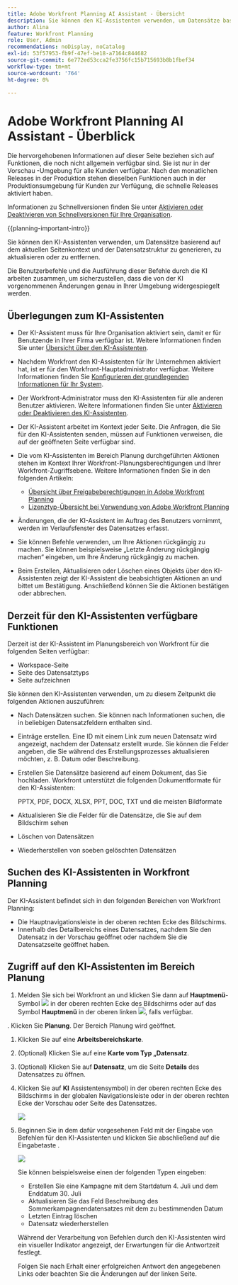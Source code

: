 ```yaml
---
title: Adobe Workfront Planning AI Assistant - Übersicht
description: Sie können den KI-Assistenten verwenden, um Datensätze basierend auf dem aktuellen Seitenkontext und der Datensatzstruktur zu generieren, zu aktualisieren oder zu entfernen. Die Benutzerbefehle und die Ausführung dieser Befehle durch die KI arbeiten zusammen, um sicherzustellen, dass die von der KI vorgenommenen Änderungen genau in Ihrer Umgebung widergespiegelt werden.
author: Alina
feature: Workfront Planning
role: User, Admin
recommendations: noDisplay, noCatalog
exl-id: 53f57953-fb9f-47ef-be18-a7164c844682
source-git-commit: 6e772ed53cca2fe3756fc15b715693b8b1fbef34
workflow-type: tm+mt
source-wordcount: '764'
ht-degree: 0%

---
```



# Adobe Workfront Planning AI Assistant - Überblick

<span class="preview">Die hervorgehobenen Informationen auf dieser Seite beziehen sich auf Funktionen, die noch nicht allgemein verfügbar sind. Sie ist nur in der Vorschau -Umgebung für alle Kunden verfügbar. Nach den monatlichen Releases in der Produktion stehen dieselben Funktionen auch in der Produktionsumgebung für Kunden zur Verfügung, die schnelle Releases aktiviert haben. </span>

<span class="preview">Informationen zu Schnellversionen finden Sie unter [Aktivieren oder Deaktivieren von Schnellversionen für Ihre Organisation](/help/quicksilver/administration-and-setup/set-up-workfront/configure-system-defaults/enable-fast-release-process.md). </span>


{{planning-important-intro}}

Sie können den KI-Assistenten verwenden, um Datensätze basierend auf dem aktuellen Seitenkontext und der Datensatzstruktur zu generieren, zu aktualisieren oder zu entfernen.

Die Benutzerbefehle und die Ausführung dieser Befehle durch die KI arbeiten zusammen, um sicherzustellen, dass die von der KI vorgenommenen Änderungen genau in Ihrer Umgebung widergespiegelt werden.

## Überlegungen zum KI-Assistenten

* Der KI-Assistent muss für Ihre Organisation aktiviert sein, damit er für Benutzende in Ihrer Firma verfügbar ist. Weitere Informationen finden Sie unter [Übersicht über den KI-Assistenten](/help/quicksilver/workfront-basics/ai-assistant/ai-assistant-overview.md).
* Nachdem Workfront den KI-Assistenten für Ihr Unternehmen aktiviert hat, ist er für den Workfront-Hauptadministrator verfügbar. Weitere Informationen finden Sie [Konfigurieren der grundlegenden Informationen für Ihr System](/help/quicksilver/administration-and-setup/get-started-wf-administration/configure-basic-info.md).

* Der Workfront-Administrator muss den KI-Assistenten für alle anderen Benutzer aktivieren. Weitere Informationen finden Sie unter [Aktivieren oder Deaktivieren des KI-Assistenten](/help/quicksilver/workfront-basics/ai-assistant/enable-or-disable-assistant.md).

* Der KI-Assistent arbeitet im Kontext jeder Seite. Die Anfragen, die Sie für den KI-Assistenten senden, müssen auf Funktionen verweisen, die auf der geöffneten Seite verfügbar sind.

* Die vom KI-Assistenten im Bereich Planung durchgeführten Aktionen stehen im Kontext Ihrer Workfront-Planungsberechtigungen und Ihrer Workfront-Zugriffsebene. Weitere Informationen finden Sie in den folgenden Artikeln:

   * [Übersicht über Freigabeberechtigungen in Adobe Workfront Planning](/help/quicksilver/planning/access/sharing-permissions-overview.md)
   * [Lizenztyp-Übersicht bei Verwendung von Adobe Workfront Planning](/help/quicksilver/planning/access/license-type-overview.md)

* Änderungen, die der KI-Assistent im Auftrag des Benutzers vornimmt, werden im Verlaufsfenster des Datensatzes erfasst.

* Sie können Befehle verwenden, um Ihre Aktionen rückgängig zu machen. Sie können beispielsweise „Letzte Änderung rückgängig machen“ eingeben, um Ihre Änderung rückgängig zu machen.

* <span class="preview"> Beim Erstellen, Aktualisieren oder Löschen eines Objekts über den KI-Assistenten zeigt der KI-Assistent die beabsichtigten Aktionen an und bittet um Bestätigung. Anschließend können Sie die Aktionen bestätigen oder abbrechen. </span>

## Derzeit für den KI-Assistenten verfügbare Funktionen

Derzeit ist der KI-Assistent im Planungsbereich von Workfront für die folgenden Seiten verfügbar:

* Workspace-Seite
* Seite des Datensatztyps
* Seite aufzeichnen

Sie können den KI-Assistenten verwenden, um zu diesem Zeitpunkt die folgenden Aktionen auszuführen:

* Nach Datensätzen suchen. Sie können nach Informationen suchen, die in beliebigen Datensatzfeldern enthalten sind.
* Einträge erstellen. Eine ID mit einem Link zum neuen Datensatz wird angezeigt, nachdem der Datensatz erstellt wurde. Sie können die Felder angeben, die Sie während des Erstellungsprozesses aktualisieren möchten, z. B. Datum oder Beschreibung.
* Erstellen Sie Datensätze basierend auf einem Dokument, das Sie hochladen. Workfront unterstützt die folgenden Dokumentformate für den KI-Assistenten:

  PPTX, PDF, DOCX, XLSX, PPT, DOC, TXT und die meisten Bildformate
* Aktualisieren Sie die Felder für die Datensätze, die Sie auf dem Bildschirm sehen
* Löschen von Datensätzen
* Wiederherstellen von soeben gelöschten Datensätzen


## Suchen des KI-Assistenten in Workfront Planning

Der KI-Assistent befindet sich in den folgenden Bereichen von Workfront Planning:

* Die Hauptnavigationsleiste in der oberen rechten Ecke des Bildschirms.
* Innerhalb des Detailbereichs eines Datensatzes, nachdem Sie den Datensatz in der Vorschau geöffnet oder nachdem Sie die Datensatzseite geöffnet haben.

## Zugriff auf den KI-Assistenten im Bereich Planung

1. Melden Sie sich bei Workfront an und klicken Sie dann auf **Hauptmenü**-Symbol ![](assets/dots-main-menu.png) in der oberen rechten Ecke des Bildschirms oder auf das Symbol **Hauptmenü** in der oberen linken ![](assets/lines-main-menu.png), falls verfügbar.

. Klicken Sie **Planung**. Der Bereich Planung wird geöffnet.

1. Klicken Sie auf eine **Arbeitsbereichskarte**.

1. (Optional) Klicken Sie auf eine **Karte vom Typ „Datensatz**.

1. (Optional) Klicken Sie auf **Datensatz**, um die Seite **Details** des Datensatzes zu öffnen.

1. Klicken Sie auf **KI** Assistentensymbol) in der oberen rechten Ecke des Bildschirms in der globalen Navigationsleiste oder in der oberen rechten Ecke der Vorschau oder Seite des Datensatzes.

   ![](assets/ai-assistant-icon-highlighted.png)

1. Beginnen Sie in dem dafür vorgesehenen Feld mit der Eingabe von Befehlen für den KI-Assistenten und klicken Sie abschließend auf die Eingabetaste .

   ![](assets/ai-assistant-panel-with-empty-command-box.png)

   Sie können beispielsweise einen der folgenden Typen eingeben:

   * Erstellen Sie eine Kampagne mit dem Startdatum 4. Juli und dem Enddatum 30. Juli
   * Aktualisieren Sie das Feld Beschreibung des Sommerkampagnendatensatzes mit dem zu bestimmenden Datum
   * Letzten Eintrag löschen
   * Datensatz wiederherstellen

   Während der Verarbeitung von Befehlen durch den KI-Assistenten wird ein visueller Indikator angezeigt, der Erwartungen für die Antwortzeit festlegt.

   Folgen Sie nach Erhalt einer erfolgreichen Antwort den angegebenen Links oder beachten Sie die Änderungen auf der linken Seite.



